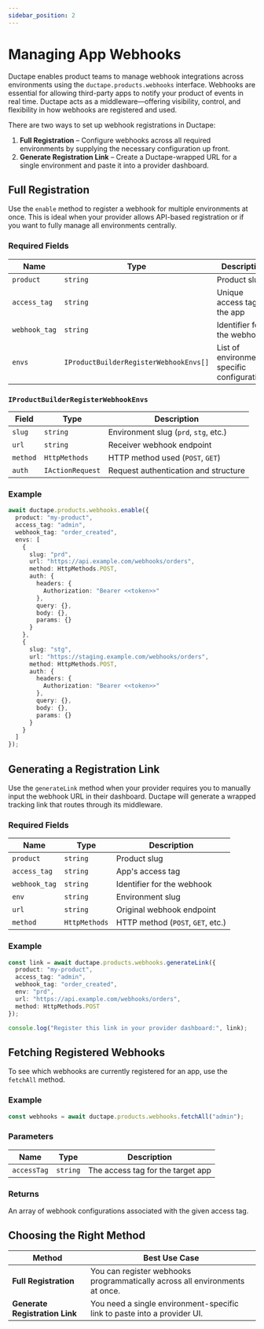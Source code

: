 ```yaml
---
sidebar_position: 2
---
```


# Managing App Webhooks

Ductape enables product teams to manage webhook integrations across environments using the `ductape.products.webhooks` interface. Webhooks are essential for allowing third-party apps to notify your product of events in real time. Ductape acts as a middleware—offering visibility, control, and flexibility in how webhooks are registered and used.

There are two ways to set up webhook registrations in Ductape:

1. **Full Registration** – Configure webhooks across all required environments by supplying the necessary configuration up front.
2. **Generate Registration Link** – Create a Ductape-wrapped URL for a single environment and paste it into a provider dashboard.


## Full Registration

Use the `enable` method to register a webhook for multiple environments at once. This is ideal when your provider allows API-based registration or if you want to fully manage all environments centrally.

### Required Fields

| Name           | Type                                  | Description                                |
|----------------|---------------------------------------|--------------------------------------------|
| `product`      | `string`                              | Product slug                               |
| `access_tag`   | `string`                              | Unique access tag for the app              |
| `webhook_tag`  | `string`                              | Identifier for the webhook                 |
| `envs`         | `IProductBuilderRegisterWebhookEnvs[]`| List of environment-specific configurations |

### `IProductBuilderRegisterWebhookEnvs`

| Field     | Type             | Description                              |
|-----------|------------------|------------------------------------------|
| `slug`    | `string`         | Environment slug (`prd`, `stg`, etc.)    |
| `url`     | `string`         | Receiver webhook endpoint                |
| `method`  | `HttpMethods`    | HTTP method used (`POST`, `GET`)         |
| `auth`    | `IActionRequest` | Request authentication and structure     |

### Example

```ts
await ductape.products.webhooks.enable({
  product: "my-product",
  access_tag: "admin",
  webhook_tag: "order_created",
  envs: [
    {
      slug: "prd",
      url: "https://api.example.com/webhooks/orders",
      method: HttpMethods.POST,
      auth: {
        headers: {
          Authorization: "Bearer <<token>>"
        },
        query: {},
        body: {},
        params: {}
      }
    },
    {
      slug: "stg",
      url: "https://staging.example.com/webhooks/orders",
      method: HttpMethods.POST,
      auth: {
        headers: {
          Authorization: "Bearer <<token>>"
        },
        query: {},
        body: {},
        params: {}
      }
    }
  ]
});
```

## Generating a Registration Link

Use the `generateLink` method when your provider requires you to manually input the webhook URL in their dashboard. Ductape will generate a wrapped tracking link that routes through its middleware.

### Required Fields

| Name           | Type          | Description                                  |
|----------------|---------------|----------------------------------------------|
| `product`      | `string`      | Product slug                                 |
| `access_tag`   | `string`      | App's access tag                             |
| `webhook_tag`  | `string`      | Identifier for the webhook                   |
| `env`          | `string`      | Environment slug                             |
| `url`          | `string`      | Original webhook endpoint                    |
| `method`       | `HttpMethods` | HTTP method (`POST`, `GET`, etc.)            |

### Example

```ts
const link = await ductape.products.webhooks.generateLink({
  product: "my-product",
  access_tag: "admin",
  webhook_tag: "order_created",
  env: "prd",
  url: "https://api.example.com/webhooks/orders",
  method: HttpMethods.POST
});

console.log("Register this link in your provider dashboard:", link);
```

## Fetching Registered Webhooks

To see which webhooks are currently registered for an app, use the `fetchAll` method.

### Example

```ts
const webhooks = await ductape.products.webhooks.fetchAll("admin");
```

### Parameters

| Name        | Type     | Description                          |
|-------------|----------|--------------------------------------|
| `accessTag` | `string` | The access tag for the target app    |

### Returns

An array of webhook configurations associated with the given access tag.



## Choosing the Right Method

| Method                    | Best Use Case                                                                 |
|---------------------------|-------------------------------------------------------------------------------|
| **Full Registration**     | You can register webhooks programmatically across all environments at once.  |
| **Generate Registration Link** | You need a single environment-specific link to paste into a provider UI. |
